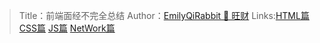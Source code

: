 > Title：前端面经不完全总结
> Author：[EmilyQiRabbit 🙋 旺财](https://github.com/EmilyQiRabbit)
> Links:[HTML篇]()
>       [CSS篇]()
>       [JS篇]()
>       [NetWork篇]()